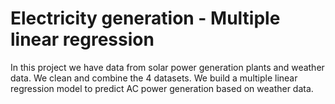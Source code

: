 # Electricity generation - Multiple linear regression

In this project we have data from solar power generation plants and weather data.
We clean and combine the 4 datasets. We build a multiple linear regression model to predict AC power generation 
based on weather data.
